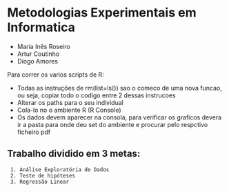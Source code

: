# Metodologias Experimentais em Informatica

* Maria Inês Roseiro
* Artur Coutinho 
* Diogo Amores 


Para correr os varios scripts de R:
* Todas as instruções de rm(list=ls()) sao o comeco de uma nova funcao, ou seja, copiar todo o codigo entre 2 dessas instrucoes
* Alterar os paths para o seu individual
* Cola-lo no o ambiente R (R Console)
* Os dados devem aparecer na consola, para verificar os graficos devera ir a pasta para onde deu set do ambiente e procurar pelo respctivo ficheiro pdf

## Trabalho dividido em 3 metas:
     1. Análise Exploratória de Dados
     2. Teste de hipóteses
     3. Regressão Linear


